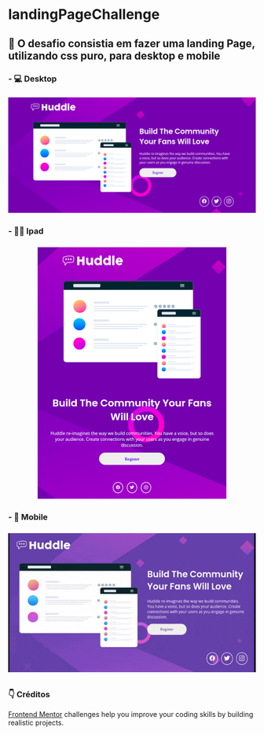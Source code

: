 # landingPageChallenge

## 🚀 O desafio consistia em fazer uma landing Page, utilizando css puro, para desktop e mobile


### - 💻 Desktop

<h3 align="center">
  <img alt="Image Desktop" title="#landingPageDesktop" src="./assets/images/README/landingPageDesktop.png" />
</h3>

### - 📱📱 Ipad

<h3 align="center">
  <img alt="Image Ipad" title="#landingPageDesktop" src="./assets/images/README/landingPageIpad.png" />
</h3>

### - 📱 Mobile

<h3 align="center">
  <img alt="Image mobile" title="#landingPageDesktop" src="./assets/images/README/mobile.gif" />
</h3>

## 	

### 👇 Créditos
[Frontend Mentor](https://www.frontendmentor.io) challenges help you improve your coding skills by building realistic projects.
